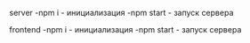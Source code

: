 server
-npm i - инициализация
-npm start - запуск сервера

frontend
-npm i - инициализация
-npm start - запуск сервера

